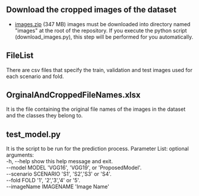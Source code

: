 ## Download the cropped images of the dataset
* [images.zip](https://drive.google.com/file/d/1z5XCOOi0-Yz5UTbmKm6egRgW5ukVrUvf) (347 MB)
images must be downloaded into directory named "images"  at the root of the repository. If you execute the python script (download_images.py), this step will be performed for you automatically.

## FileList
There are csv files that specify the train, validation and test images used for each scenario and fold.

## OrginalAndCroppedFileNames.xlsx 
It is the file containing the original file names of the images in the dataset and the classes they belong to. 
   
## test_model.py
It is the script to be run for the prediction process. Parameter List:
optional arguments:<br />
  -h, --help            show this help message and exit. <br />
  --model MODEL         'VGG16', 'VGG19', or 'ProposedModel'. <br />
  --scenario SCENARIO   'S1', 'S2','S3' or 'S4'. <br />
  --fold FOLD           '1', '2','3','4' or '5'. <br />
  --imageName IMAGENAME 'Image Name'
